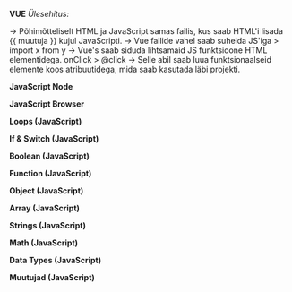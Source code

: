 **VUE**
*Ülesehitus:*

*<script template>JavaScript</script>*
*<template>HTML</template>*

-> Põhimõtteliselt HTML ja JavaScript samas failis, kus saab HTML'i lisada {{ muutuja }} kujul JavaScripti.
-> Vue failide vahel saab suhelda JS'iga > import x from y
-> Vue's saab siduda lihtsamaid JS funktsioone HTML elementidega. onClick > @click
-> Selle abil saab luua funktsionaalseid elemente koos atribuutidega, mida saab kasutada läbi projekti.

**JavaScript Node**

**JavaScript Browser**

**Loops (JavaScript)**

**If & Switch (JavaScript)**

**Boolean (JavaScript)**

**Function (JavaScript)**

**Object (JavaScript)**

**Array (JavaScript)**

**Strings (JavaScript)**

**Math (JavaScript)**

**Data Types (JavaScript)**

**Muutujad (JavaScript)**
